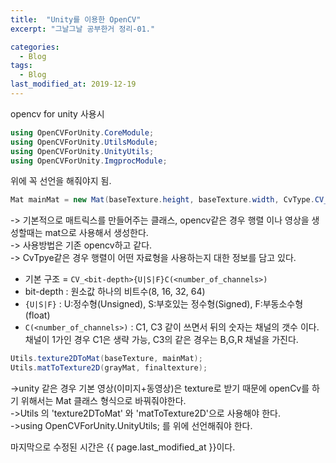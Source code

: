 ```yaml
---
title:  "Unity를 이용한 OpenCV"
excerpt: "그날그날 공부한거 정리-01."

categories:
  - Blog
tags:
  - Blog
last_modified_at: 2019-12-19
---
```


opencv for unity 사용시

```c#
using OpenCVForUnity.CoreModule;
using OpenCVForUnity.UtilsModule;
using OpenCVForUnity.UnityUtils;
using OpenCVForUnity.ImgprocModule;
```

위에 꼭 선언을 해줘야지 됨. 

```c#
Mat mainMat = new Mat(baseTexture.height, baseTexture.width, CvType.CV_8UC3);
```
-> 기본적으로 매트릭스를 만들어주는 클래스, opencv같은 경우 행렬 이나 영상을 생성할때는 mat으로 사용해서 생성한다.  
-> 사용방법은 기존 opencv하고 같다.  
-> CvTpye같은 경우 행렬이 어떤 자료형을 사용하는지 대한 정보를 담고 있다.  
   - 기본 구조 = ```CV_<bit-depth>{U|S|F}C(<number_of_channels>)```
   - bit-depth : 원소값 하나의 비트수(8, 16, 32, 64)
   - ```{U|S|F}``` : U:정수형(Unsigned), S:부호있는 정수형(Signed), F:부동소수형(float)
   - ```C(<number_of_channels>)``` : C1, C3 같이 쓰면서 뒤의 숫자는 채널의 갯수 이다. 채널이 1가인 경우 C1은 생략 가능, C3의 같은 경우는 B,G,R 채널을 가진다.

```c#
Utils.texture2DToMat(baseTexture, mainMat);
Utils.matToTexture2D(grayMat, finaltexture);
```
->unity 같은 경우 기본 영상(이미지+동영상)은 texture로 받기 때문에 openCv를 하기 위해서는 Mat 클래스 형식으로 바꿔줘야한다.   
->Utils 의 'texture2DToMat' 와 'matToTexture2D'으로 사용해야 한다.  
->using OpenCVForUnity.UnityUtils; 를 위에 선언해줘야 한다.  

마지막으로 수정된 시간은 {{ page.last_modified_at }}이다.